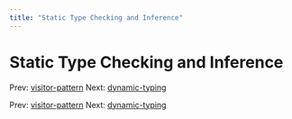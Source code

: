 ```yaml
---
title: "Static Type Checking and Inference"
---
```


# Static Type Checking and Inference

Prev: [visitor-pattern](visitor-pattern.md)
Next: [dynamic-typing](dynamic-typing.md)

Prev: [visitor-pattern](visitor-pattern.md)
Next: [dynamic-typing](dynamic-typing.md)
